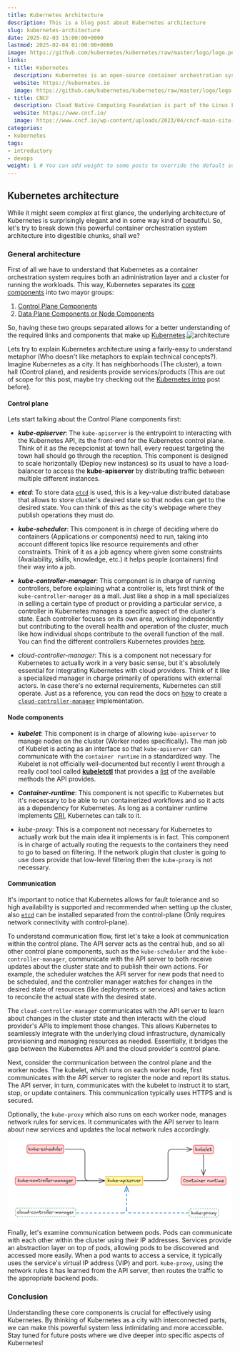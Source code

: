 ```yaml
---
title: Kubernetes Architecture
description: This is a blog post about Kubernetes architecture
slug: kubernetes-architecture
date: 2025-02-03 15:00:00+0000
lastmod: 2025-02-04 01:00:00+0000
image: https://github.com/kubernetes/kubernetes/raw/master/logo/logo.png
links:
- title: Kubernetes
  description: Kubernetes is an open-source container orchestration system.
  website: https://kubernetes.io
  image: https://github.com/kubernetes/kubernetes/raw/master/logo/logo.png
- title: CNCF
  description: Cloud Native Computing Foundation is part of the Linux Foundation
  website: https://www.cncf.io/
  image: https://www.cncf.io/wp-content/uploads/2023/04/cncf-main-site-logo.svg
categories:
- kubernetes
tags:
- introductory
- devops
weight: 1 # You can add weight to some posts to override the default sorting (date descending)
---
```


## Kubernetes architecture

While it might seem complex at first glance, the underlying architecture of Kubernetes is surprisingly elegant and in some way kind of beautiful. So, let's  try to break down this powerful container orchestration system architecture into digestible chunks, shall we?

### General architecture

First of all we have to understand that Kubernetes as a container orchestration system requires both an administration layer and a cluster for running the workloads. This way, Kubernetes separates its [core components](https://kubernetes.io/docs/concepts/overview/components/) into two mayor groups:

1. [Control Plane Components](https://kubernetes.io/docs/concepts/overview/components/#control-plane-components)
2. [Data Plane Components or Node Components](https://kubernetes.io/docs/concepts/overview/components/#node-components)

So, having these two groups separated allows for a better understanding of the required links and components that make up [Kubernetes](https://docs.kubernetes.io).![architecture](https://kubernetes.io/images/docs/kubernetes-cluster-architecture.svg)

Lets try to explain Kubernetes architecture using a fairly-easy to understand metaphor (Who doesn't like metaphors to explain technical concepts?). Imagine Kubernetes as a city. It has neighborhoods (The cluster), a town hall (Control plane), and residents provide services/products (This are out of scope for this post, maybe try checking out the [Kubernetes intro](/p/kubernetes-intro) post before).

#### Control plane

Lets start talking about the Control Plane components first:

- ***kube-apiserver***: The `kube-apiserver` is the entrypoint to interacting with the Kubernetes API, its the front-end for the Kubernetes control plane. Think of it as the recepcionist at town hall, every request targeting the town hall should go through the reception. This component is designed to scale horizontally (Deploy new instances) so its usual to have a load-balancer to access the **kube-apiserver** by distributing traffic between multiple different instances.

- ***etcd***: To store data [`etcd`](https://etcd.io/) is used, this is a key-value distributed database that allows to store cluster's desired state so that nodes can get to the desired state. You can think of this as the city's webpage where they publish operations they must do.

- ***kube-scheduler***: This component is in charge of deciding where do containers (Applications or components) need to run, taking into account different topics like resource requirements and other constraints. Think of it as a job agency where given some constraints (Availability, skills, knowledge, etc.) it helps people (containers) find their way into a job.

- ***kube-controller-manager***: This component is in charge of running controllers, before explaining what a controller is, lets first think of the `kube-controller-manager` as a mall. Just like a shop in a mall specializes in selling a certain type of product or providing a particular service, a controller in Kubernetes manages a specific aspect of the cluster's state. Each controller focuses on its own area, working independently but contributing to the overall health and operation of the cluster, much like how individual shops contribute to the overall function of the mall. You can find the different controllers Kubernetes provides [here](https://github.com/kubernetes/kubernetes/tree/master/pkg/controller).

- *cloud-controller-manager*: This is a component not necessary for Kubernetes to actually work in a very basic sense, but it's absolutely essential for integrating Kubernetes with cloud providers. Think of it like a specialized manager in charge primarily of operations with external actors. In case there's no external requirements, Kubernetes can still operate. Just as a reference, you can read the docs on [how](https://kubernetes.io/docs/tasks/administer-cluster/developing-cloud-controller-manager/) to create a [`cloud-controller-manager`](https://kubernetes.io/docs/concepts/architecture/cloud-controller/) implementation.

#### Node components

- ***kubelet***: This component is in charge of allowing `kube-apiserver` to manage nodes on the cluster (Worker nodes specifically). The man job of Kubelet is acting as an interface so that `kube-apiserver` can communicate with the `container runtime` in a standardized way. The Kubelet is not officially well-documented but recently I went through a really cool tool called [**kubeletctl**](https://github.com/cyberark/kubeletctl) that provides a [list](https://github.com/cyberark/kubeletctl/blob/master/API_TABLE.md) of the available methods the API provides.

- ***Container-runtime***: This component is not specific to Kubernetes but it's necessary to be able to run containerized workflows and so it acts as a dependency for Kubernetes. As long as a container runtime implements [CRI](https://medium.com/@dmosyan/container-runtime-interface-explained-1c3c5af07eaf), Kubernetes can talk to it.

- *kube-proxy*: This is a component not necessary for Kubernetes to actually work but the main idea it implements is in fact. This component is in charge of actually routing the requests to the containers they need to go to based on filtering. If the network plugin that cluster is going to use does provide that low-level filtering then the `kube-proxy` is not necessary.

#### Communication

It's important to notice that Kubernetes allows for fault tolerance and so high availability is supported and recommended when setting up the cluster, also [`etcd`](https://etcd.io/) can be installed separated from the control-plane (Only requires network connectivity with control-plane).

To understand communication flow, first let's take a look at communication within the control plane. The API server acts as the central hub, and so all other control plane components, such as the `kube-scheduler` and the `kube-controller-manager`, communicate with the API server to both receive updates about the cluster state and to publish their own actions. For example, the scheduler watches the API server for new pods that need to be scheduled, and the controller manager watches for changes in the desired state of resources (like deployments or services) and takes action to reconcile the actual state with the desired state.

The `cloud-controller-manager` communicates with the API server to learn about changes in the cluster state and then interacts with the cloud provider's APIs to implement those changes.  This allows Kubernetes to seamlessly integrate with the underlying cloud infrastructure, dynamically provisioning and managing resources as needed.  Essentially, it bridges the gap between the Kubernetes API and the cloud provider's control plane.

Next, consider the communication between the control plane and the worker nodes.  The kubelet, which runs on each worker node, first communicates with the API server to register the node and report its status. The API server, in turn, communicates with the kubelet to instruct it to start, stop, or update containers. This communication typically uses HTTPS and is secured.

Optionally, the `kube-proxy` which also runs on each worker node, manages network rules for services. It communicates with the API server to learn about new services and updates the local network rules accordingly.

![Flow](image.png)

Finally, let's examine communication between pods. Pods can communicate with each other within the cluster using their IP addresses. Services provide an abstraction layer on top of pods, allowing pods to be discovered and accessed more easily.  When a pod wants to access a service, it typically uses the service's virtual IP address (VIP) and port. `kube-proxy`, using the network rules it has learned from the API server, then routes the traffic to the appropriate backend pods.

### Conclusion

Understanding these core components is crucial for effectively using Kubernetes.  By thinking of Kubernetes as a city with interconnected parts, we can make this powerful system less intimidating and more accessible. Stay tuned for future posts where we dive deeper into specific aspects of Kubernetes!
